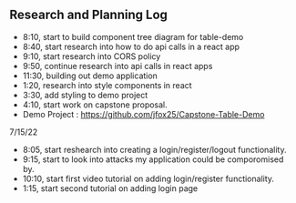 ## Research and Planning Log
* 8:10, start to build component tree diagram for table-demo
* 8:40, start research into how to do api calls in a react app
* 9:10, start research into CORS policy
* 9:50, continue research into api calls in react apps
* 11:30, building out demo application
* 1:20, research into style components in react
* 3:30, add styling to demo project
* 4:10, start work on capstone proposal. 
* Demo Project : https://github.com/jfox25/Capstone-Table-Demo

7/15/22
* 8:05, start reshearch into creating a login/register/logout functionality. 
* 9:15, start to look into attacks my application could be comporomised by.
* 10:10, start first video tutorial on adding login/register functionality.
* 1:15, start second tutorial on adding login page
